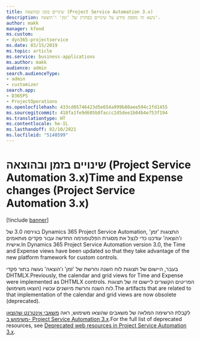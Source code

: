 ```yaml
---
title: שינויים בזמן ובהוצאה (Project Service Automation 3.x)
description: נושא זה מספק מידע על שינויים בפתרון של 'זמן' ו'הוצאה'.
author: makk
manager: kfend
ms.custom:
- dyn365-projectservice
ms.date: 03/15/2019
ms.topic: article
ms.service: business-applications
ms.author: makk
audience: admin
search.audienceType:
- admin
- customizer
search.app:
- D365PS
- ProjectOperations
ms.openlocfilehash: 433cd05746423d5e654a999b80aee594c1fd1455
ms.sourcegitcommit: 418fa1fe9d605b8faccc2d5dee1b04b4e753f194
ms.translationtype: HT
ms.contentlocale: he-IL
ms.lasthandoff: 02/10/2021
ms.locfileid: "5148599"
---
```

# <a name="time-and-expense-changes-project-service-automation-3x"></a><span data-ttu-id="e2ffb-103">שינויים בזמן ובהוצאה (Project Service Automation 3.x)</span><span class="sxs-lookup"><span data-stu-id="e2ffb-103">Time and Expense changes (Project Service Automation 3.x)</span></span>

[!include [banner](../../includes/psa-now-project-operations.md)]

<span data-ttu-id="e2ffb-104">בגירסה 3.0 של Dynamics 365 Project Service Automation, התצוגות 'זמן' ו'הוצאה' עודכנו כדי לנצל את מסגרת הפלטפורמה החדשה עבור פקדים מותאמים אישית.</span><span class="sxs-lookup"><span data-stu-id="e2ffb-104">In Dynamics 365 Project Service Automation version 3.0, the Time and Expense views have been updated so that they take advantage of the new platform framework for custom controls.</span></span>

<span data-ttu-id="e2ffb-105">בעבר, היישום של תצוגות לוח השנה והרשת של 'זמן' ו'הוצאה' נעשה בתור פקדי DHTMLX.</span><span class="sxs-lookup"><span data-stu-id="e2ffb-105">Previously, the calendar and grid views for Time and Expense were implemented as DHTMLX controls.</span></span> <span data-ttu-id="e2ffb-106">הפריטים הקשורים ליישום זה של תצוגות לוח השנה והרשת מיושנים עכשיו (הוצאו משימוש).</span><span class="sxs-lookup"><span data-stu-id="e2ffb-106">The artifacts that are related to that implementation of the calendar and grid views are now obsolete (deprecated).</span></span>

<span data-ttu-id="e2ffb-107">לקבלת הרשימה המלאה של משאבים שהוצאו משימוש, ראה [משאבי אינטרנט שהוצאו משימוש ב- Project Service Automation 3.x](web-resources-deprecated-v3.x.md).</span><span class="sxs-lookup"><span data-stu-id="e2ffb-107">For the full list of deprecated resources, see [Deprecated web resources in Project Service Automation 3.x](web-resources-deprecated-v3.x.md).</span></span>
